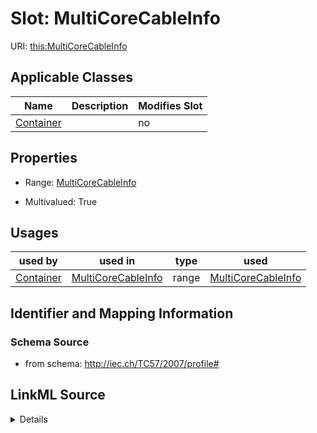 # Slot: MultiCoreCableInfo

URI: [this:MultiCoreCableInfo](http://iec.ch/TC57/2007/profile#MultiCoreCableInfo)



<!-- no inheritance hierarchy -->




## Applicable Classes

| Name | Description | Modifies Slot |
| --- | --- | --- |
[Container](Container.md) |  |  no  |







## Properties

* Range: [MultiCoreCableInfo](MultiCoreCableInfo.md)

* Multivalued: True

## Usages

| used by | used in | type | used |
| ---  | --- | --- | --- |
| [Container](Container.md) | [MultiCoreCableInfo](MultiCoreCableInfo.md) | range | [MultiCoreCableInfo](MultiCoreCableInfo.md) |






## Identifier and Mapping Information







### Schema Source


* from schema: http://iec.ch/TC57/2007/profile#




## LinkML Source

<details>
```yaml
name: MultiCoreCableInfo
from_schema: http://iec.ch/TC57/2007/profile#
alias: MultiCoreCableInfo
owner: Container
domain_of:
- Container
range: MultiCoreCableInfo
multivalued: true
inlined: true
inlined_as_list: true

```
</details>